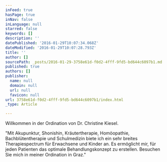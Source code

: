```yaml
---
inFeed: true
hasPage: true
inNav: false
inLanguage: null
starred: false
keywords: []
description: ''
datePublished: '2016-01-29T10:07:34.068Z'
dateModified: '2016-01-29T10:07:28.793Z'
title: ''
author: []
sourcePath: _posts/2016-01-29-3758e61d-f0d2-4fff-9fd5-bd644c6097b1.md
published: true
authors: []
publisher:
  name: null
  domain: null
  url: null
  favicon: null
url: 3758e61d-f0d2-4fff-9fd5-bd644c6097b1/index.html
_type: Article

---
```

Willkommen in der Ordination von Dr. Christine Kiesel.

"Mit Akupunktur, Shonishin, Kräutertherapie, Homöopathie, Bachblütentherapie und Schulmedizin biete ich ein sehr breites Therapiespectrum für Erwachsene und Kinder an. Es ermöglicht mir, für jeden Patienten das optimale Behandlungskonzept zu erstellen. Besuchen Sie mich in meiner Ordination in Graz."